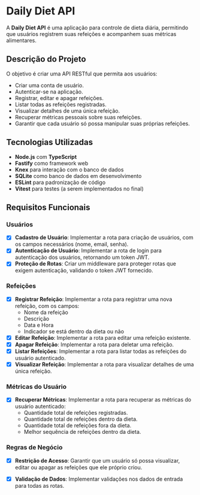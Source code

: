 # **Daily Diet API**

A **Daily Diet API** é uma aplicação para controle de dieta diária, permitindo que usuários registrem suas refeições e acompanhem suas métricas alimentares.

## **Descrição do Projeto**

O objetivo é criar uma API RESTful que permita aos usuários:

- Criar uma conta de usuário.
- Autenticar-se na aplicação.
- Registrar, editar e apagar refeições.
- Listar todas as refeições registradas.
- Visualizar detalhes de uma única refeição.
- Recuperar métricas pessoais sobre suas refeições.
- Garantir que cada usuário só possa manipular suas próprias refeições.

## **Tecnologias Utilizadas**

- **Node.js** com **TypeScript**
- **Fastify** como framework web
- **Knex** para interação com o banco de dados
- **SQLite** como banco de dados em desenvolvimento
- **ESLint** para padronização de código
- **Vitest** para testes (a serem implementados no final)

## **Requisitos Funcionais**

### **Usuários**

- [x] **Cadastro de Usuário**: Implementar a rota para criação de usuários, com os campos necessários (nome, email, senha).
- [x] **Autenticação de Usuário**: Implementar a rota de login para autenticação dos usuários, retornando um token JWT.
- [x] **Proteção de Rotas**: Criar um middleware para proteger rotas que exigem autenticação, validando o token JWT fornecido.

### **Refeições**

- [x] **Registrar Refeição**: Implementar a rota para registrar uma nova refeição, com os campos:
  - Nome da refeição
  - Descrição
  - Data e Hora
  - Indicador se está dentro da dieta ou não
- [x] **Editar Refeição**: Implementar a rota para editar uma refeição existente.
- [x] **Apagar Refeição**: Implementar a rota para deletar uma refeição.
- [x] **Listar Refeições**: Implementar a rota para listar todas as refeições do usuário autenticado.
- [x] **Visualizar Refeição**: Implementar a rota para visualizar detalhes de uma única refeição.

### **Métricas do Usuário**

- [x] **Recuperar Métricas**: Implementar a rota para recuperar as métricas do usuário autenticado:
  - Quantidade total de refeições registradas.
  - Quantidade total de refeições dentro da dieta.
  - Quantidade total de refeições fora da dieta.
  - Melhor sequência de refeições dentro da dieta.

### **Regras de Negócio**

- [x]  **Restrição de Acesso**: Garantir que um usuário só possa visualizar, editar ou apagar as refeições que ele próprio criou.
- [x] **Validação de Dados**: Implementar validações nos dados de entrada para todas as rotas.


